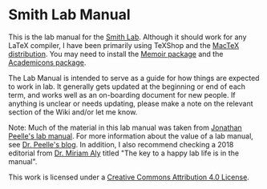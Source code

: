 # Smith Lab Manual

This is the lab manual for the [Smith Lab][lab]. Although it should work for any LaTeX compiler, I have been primarily using TeXShop and the [MacTeX distribution][mactex]. You may need to install the [Memoir package][memoir] and the [Academicons package][academicons].

The Lab Manual is intended to serve as a guide for how things are expected to work in lab. It generally gets updated at the beginning or end of each term, and works well as an on-boarding document for new people. If anything is unclear or needs updating, please make a note on the relevant section of the Wiki and/or let me know.

Note: Much of the material in this lab manual was taken from [Jonathan Peelle's lab manual][peelle-manual]. For more information about the value of a lab manual, see [Dr. Peelle's blog][peelle-blog]. In addition, I also recommend checking a 2018 editorial from [Dr. Miriam Aly][aly] titled "The key to a happy lab life is in the manual".

This work is licensed under a [Creative Commons Attribution 4.0 License][cc-by].

[peelle-manual]: https://github.com/jpeelle/peellelab_manual/
[peelle-blog]: http://jonathanpeelle.net/blog/2016/01/07/maintaining-a-lab-manual
[academicons]: https://github.com/diogo-fernan/academicons
[lab]: https://sites.temple.edu/neuroeconlab/
[cc-by]: http://creativecommons.org/licenses/by/4.0/
[mactex]: http://tug.org/mactex/
[memoir]: https://ctan.org/pkg/memoir?lang=en
[aly]: https://www.nature.com/articles/d41586-018-06167-w
